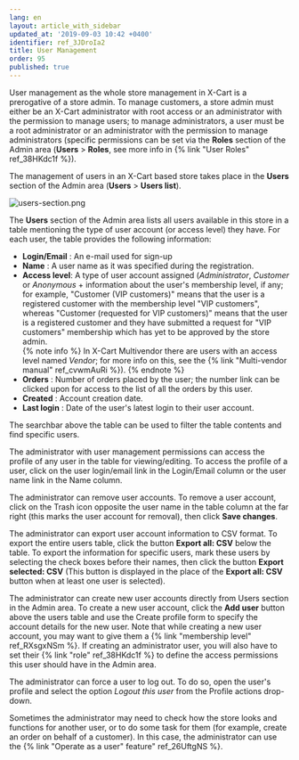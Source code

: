```yaml
---
lang: en
layout: article_with_sidebar
updated_at: '2019-09-03 10:42 +0400'
identifier: ref_3JDroIa2
title: User Management
order: 95
published: true
---
```

User management as the whole store management in X-Cart is a prerogative of a store admin. To manage customers, a store admin must either be an X-Cart administrator with root access or an administrator with the permission to manage users; to manage administrators, a user must be a root administrator or an administrator with the permission to manage administrators (specific permissions can be set via the **Roles** section of the Admin area (**Users** > **Roles**, see more info in {% link "User Roles" ref_38HKdc1f %}).

The management of users in an X-Cart based store takes place in the **Users** section of the Admin area (**Users** > **Users list**). 

![users-section.png]({{site.baseurl}}/attachments/ref_3JDroIa2/users-section.png)

The **Users** section of the Admin area lists all users available in this store in a table mentioning the type of user account (or access level) they have. For each user, the table provides the following information:
     
   *   **Login/Email** : An e-mail used for sign-up
   *   **Name** : A user name as it was specified during the registration.
   *   **Access level**: A type of user account assigned (_Administrator_, _Customer_ or _Anonymous_ + information about the user's membership level, if any; for example, "Customer (VIP customers)" means that the user is a registered customer with the membership level "VIP customers", whereas "Customer (requested for VIP customers)" means that the user is a registered customer and they have submitted a request for "VIP customers" membership which has yet to be approved by the store admin.  
       {% note info %}
       In X-Cart Multivendor there are users with an access level named _Vendor_; for more info on this, see the {% link "Multi-vendor manual" ref_cvwmAuRi %}).
       {% endnote %}
   *   **Orders** : Number of orders placed by the user; the number link can be clicked upon for access to the list of all the orders by this user.
   *   **Created** : Account creation date.
   *   **Last login** : Date of the user's latest login to their user account. 
   
The searchbar above the table can be used to filter the table contents and find specific users.

The administrator with user management permissions can access the profile of any user in the table for viewing/editing. To access the profile of a user, click on the user login/email link in the Login/Email column or the user name link in the Name column. 

The administrator can remove user accounts. To remove a user account, click on the Trash icon opposite the user name in the table column at the far right (this marks the user account for removal), then click **Save changes**.

The administrator can export user account information to CSV format.  To export the entire users table, click the button **Export all: CSV** below the table. To export the information for specific users, mark these users by selecting the check boxes before their names, then click the button **Export selected: CSV** (This button is displayed in the place of the **Export all: CSV** button when at least one user is selected).

The administrator can create new user accounts directly from Users section in the Admin area. To create a new user account, click the **Add user** button above the users table and use the Create profile form to specify the account details for the new user. Note that while creating a new user account, you may want to give them a {% link "membership level" ref_RXsgxNSm %}. If creating an administrator user, you will also have to set their  {% link "role" ref_38HKdc1f %} to define the access permissions this user should have in the Admin area.

The administrator can force a user to log out. To do so, open the user's profile and select the option _Logout this user_ from the Profile actions drop-down.

Sometimes the administrator may need to check how the store looks and functions for another user, or to do some task for them (for example, create an order on behalf of a customer). In this case, the administrator can use the {% link "Operate as a user" feature" ref_26UftgNS %}.

